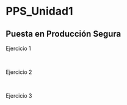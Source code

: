 <h1> PPS_Unidad1 </h1>
<h2> Puesta en Producción Segura </h2>
<p> Ejercicio 1 </p>
<br>
<p> Ejercicio 2 </p>
<br>
<p> Ejercicio 3 </p>
